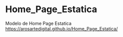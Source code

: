 # Home_Page_Estatica
 Modelo de Home Page Estatica
https://arosartedigital.github.io/Home_Page_Estatica/
